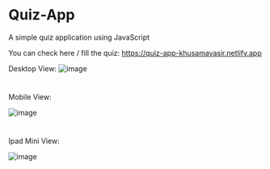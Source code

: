 # Quiz-App
A simple quiz application using JavaScript

You can check here / fill the quiz: https://quiz-app-khusamayasir.netlify.app

Desktop View:
![image](https://user-images.githubusercontent.com/66178232/157987043-8bc50bde-fd4a-42d7-b741-c2dc998c707f.png)

#
Mobile View:

![image](https://user-images.githubusercontent.com/66178232/157987369-a8b4f609-54de-4a2b-ab14-38f05ab0ef69.png)


#
Ipad Mini View:

![image](https://user-images.githubusercontent.com/66178232/157987178-3b929935-6bd6-4e33-84b0-c45101f63519.png)

